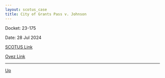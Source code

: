 ```yaml
---
layout: scotus_case
title: City of Grants Pass v. Johnson
---
```


Docket: 23-175

Date: 28 Jul 2024

[SCOTUS Link](https://www.supremecourt.gov/opinions/23pdf/603us1r56_1bo2.pdf)

[Oyez Link](https://www.oyez.org/cases/2024/23-175)

---

[Up](./README.md)